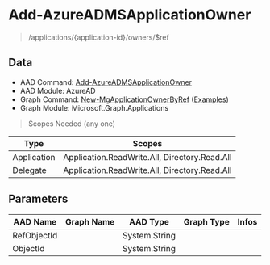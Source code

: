 # Add-AzureADMSApplicationOwner

> /applications/{application-id}/owners/$ref

## Data

+ AAD Command: [Add-AzureADMSApplicationOwner](https://docs.microsoft.com/en-us/powershell/module/AzureAD/Add-AzureADMSApplicationOwner)
+ AAD Module: AzureAD
+ Graph Command: [New-MgApplicationOwnerByRef](https://docs.microsoft.com/en-us/powershell/module/Microsoft.Graph.Applications/New-MgApplicationOwnerByRef) ([Examples](https://github.com/orgs/msgraph/discussions?discussions_q=New-MgApplicationOwnerByRef))
+ Graph Module: Microsoft.Graph.Applications

> Scopes Needed (any one)

|Type|Scopes|
|---|---|
|Application|Application.ReadWrite.All, Directory.Read.All|
|Delegate|Application.ReadWrite.All, Directory.Read.All|

## Parameters

|AAD Name|Graph Name|AAD Type|Graph Type|Infos|
|---|---|---|---|---|
|RefObjectId||System.String|||
|ObjectId||System.String|||

